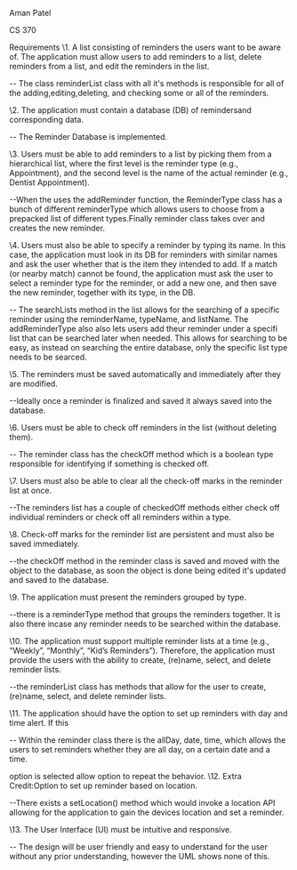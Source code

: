 Aman Patel 

CS 370 

Requirements
\1. A list consisting of reminders the users want to be aware of. The application must allow
users to add reminders to a list, delete reminders from a list, and edit the reminders in
the list.

-- The class reminderList class with all it's methods is responsible for all of the adding,editing,deleting, and checking some or all of the reminders.

\2. The application must contain a database (DB) of remindersand corresponding data.

-- The Reminder Database is implemented.

\3. Users must be able to add reminders to a list by picking them from a hierarchical list,
where the first level is the reminder type (e.g., Appointment), and the second level is the
name of the actual reminder (e.g., Dentist Appointment).

--When the uses the addReminder function, the ReminderType class has a bunch of different reminderType which allows users to choose from a prepacked list of different types.Finally reminder class takes over and creates the new reminder.

\4. Users must also be able to specify a reminder by typing its name. In this case, the
application must look in its DB for reminders with similar names and ask the user
whether that is the item they intended to add. If a match (or nearby match) cannot be
found, the application must ask the user to select a reminder type for the reminder, or
add a new one, and then save the new reminder, together with its type, in the DB.

-- The searchLists method in the list allows for the searching of a specific reminder using the reminderName, typeName, and listName. The addReminderType also also lets users add theur reminder under a specifi list that can be searched later when needed. This allows for searching to be easy, as instead on searching the entire database, only the specific list type needs to be searced. 

\5. The reminders must be saved automatically and immediately after they are modified.

--Ideally once a reminder is finalized and saved it always saved into the database. 

\6. Users must be able to check off reminders in the list (without deleting them).

-- The reminder class has the checkOff method which is a boolean type responsible for identifying if something is checked off.

\7. Users must also be able to clear all the check-off marks in the reminder list at once.

--The reminders list has a couple of checkedOff methods either check off individual reminders or check off all reminders within a type. 

\8. Check-off marks for the reminder list are persistent and must also be saved immediately.

--the checkOff method in the reminder class is saved and moved with the object to the database, as soon the object is done being edited it's updated and saved to the database. 

\9. The application must present the reminders grouped by type.

--there is a reminderType method that groups the reminders together. It is also there incase any reminder needs to be searched within the database.

\10. The application must support multiple reminder lists at a time (e.g., “Weekly”, “Monthly”,
“Kid’s Reminders”). Therefore, the application must provide the users with the ability to
create, (re)name, select, and delete reminder lists.

--the reminderList class has methods that allow for the user to create, (re)name, select, and delete reminder lists. 

\11. The application should have the option to set up reminders with day and time alert. If this

-- Within the reminder class there is the allDay, date, time, which allows the users to set reminders whether they are all day, on a certain date and a time.

option is selected allow option to repeat the behavior.
\12. Extra Credit:Option to set up reminder based on location.

--There exists a setLocation() method which would invoke a location API allowing for the application to gain the devices location and set a reminder.

\13. The User Interface (UI) must be intuitive and responsive.

-- The design will be user friendly and easy to understand for the user without any prior understanding, however the UML shows none of this. 